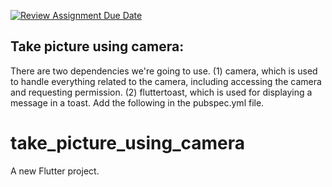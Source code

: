 [![Review Assignment Due Date](https://classroom.github.com/assets/deadline-readme-button-24ddc0f5d75046c5622901739e7c5dd533143b0c8e959d652212380cedb1ea36.svg)](https://classroom.github.com/a/t0ydyCc6)

## Take picture using camera: 
There are two dependencies we're going to use.
(1) camera, which is used to handle everything related to the camera, including accessing the camera and requesting permission.
(2) fluttertoast, which is used for displaying a message in a toast. Add the following in the pubspec.yml file.

# take_picture_using_camera

A new Flutter project.
